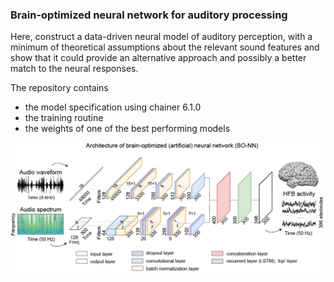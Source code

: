 ### Brain-optimized neural network for auditory processing

Here, construct a data-driven neural model of auditory perception, with a minimum of theoretical assumptions about the relevant sound features and show that it could provide an alternative approach and possibly a better match to the neural responses.

The repository contains

- the model specification using chainer 6.1.0
- the training routine
- the weights of one of the best performing models


![Alt text](/model.png?raw=true "Model architecture")
